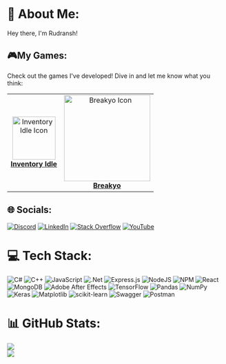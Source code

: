 # 💫 About Me:
Hey there, I'm Rudransh! 

## 🎮My Games:
Check out the games I've developed! Dive in and let me know what you think:

<table>
  <tr>
    <td align="center">
      <img src="https://i.imgur.com/CaWIoOA.png" width="100" alt="Inventory Idle Icon"><br>
      <a href="https://play.google.com/store/apps/details?id=com.extedcoud.invntoryidle&hl=en&gl=US"><b>Inventory Idle</b></a>
    </td>
    <td align="center">
      <img src="https://i.imgur.com/6tBTwlf.jpeg" width="200" alt="Breakyo Icon"><br>
      <a href="https://store.steampowered.com/app/1997910/Breakyo/"><b>Breakyo</b></a>
    </td>
  </tr>
</table>


## 🌐 Socials:
[![Discord](https://img.shields.io/badge/Discord-%237289DA.svg?logo=discord&logoColor=white)](https://discord.gg/https://discord.com/invite/zZeQUXUtFQ) [![LinkedIn](https://img.shields.io/badge/LinkedIn-%230077B5.svg?logo=linkedin&logoColor=white)](https://linkedin.com/in/https://www.linkedin.com/in/rudransh-shinghal-484b78281?utm_source=share&utm_campaign=share_via&utm_content=profile&utm_medium=android_app) [![Stack Overflow](https://img.shields.io/badge/-Stackoverflow-FE7A16?logo=stack-overflow&logoColor=white)](https://stackoverflow.com/users/23585092) [![YouTube](https://img.shields.io/badge/YouTube-%23FF0000.svg?logo=YouTube&logoColor=white)](https://youtube.com/@https://youtube.com/@trufanzi9581?feature=shared) 

# 💻 Tech Stack:
![C#](https://img.shields.io/badge/c%23-%23239120.svg?style=flat&logo=csharp&logoColor=white) ![C++](https://img.shields.io/badge/c++-%2300599C.svg?style=flat&logo=c%2B%2B&logoColor=white) ![JavaScript](https://img.shields.io/badge/javascript-%23323330.svg?style=flat&logo=javascript&logoColor=%23F7DF1E) ![.Net](https://img.shields.io/badge/.NET-5C2D91?style=flat&logo=.net&logoColor=white) ![Express.js](https://img.shields.io/badge/express.js-%23404d59.svg?style=flat&logo=express&logoColor=%2361DAFB) ![NodeJS](https://img.shields.io/badge/node.js-6DA55F?style=flat&logo=node.js&logoColor=white) ![NPM](https://img.shields.io/badge/NPM-%23CB3837.svg?style=flat&logo=npm&logoColor=white) ![React](https://img.shields.io/badge/react-%2320232a.svg?style=flat&logo=react&logoColor=%2361DAFB) ![MongoDB](https://img.shields.io/badge/MongoDB-%234ea94b.svg?style=flat&logo=mongodb&logoColor=white) ![Adobe After Effects](https://img.shields.io/badge/Adobe%20After%20Effects-9999FF.svg?style=flat&logo=Adobe%20After%20Effects&logoColor=white) ![TensorFlow](https://img.shields.io/badge/TensorFlow-%23FF6F00.svg?style=flat&logo=TensorFlow&logoColor=white) ![Pandas](https://img.shields.io/badge/pandas-%23150458.svg?style=flat&logo=pandas&logoColor=white) ![NumPy](https://img.shields.io/badge/numpy-%23013243.svg?style=flat&logo=numpy&logoColor=white) ![Keras](https://img.shields.io/badge/Keras-%23D00000.svg?style=flat&logo=Keras&logoColor=white) ![Matplotlib](https://img.shields.io/badge/Matplotlib-%23ffffff.svg?style=flat&logo=Matplotlib&logoColor=black) ![scikit-learn](https://img.shields.io/badge/scikit--learn-%23F7931E.svg?style=flat&logo=scikit-learn&logoColor=white) ![Swagger](https://img.shields.io/badge/-Swagger-%23Clojure?style=flat&logo=swagger&logoColor=white) ![Postman](https://img.shields.io/badge/Postman-FF6C37?style=flat&logo=postman&logoColor=white)
# 📊 GitHub Stats:
![](https://komarev.com/ghpvc/?username=extedcouD&color=dc143c)<br/>
![](https://github-readme-stats.vercel.app/api?username=extedcouD&theme=midnight-purple&hide_border=false&include_all_commits=true&count_private=true)<br/>


<!-- Proudly created with GPRM ( https://gprm.itsvg.in ) -->

